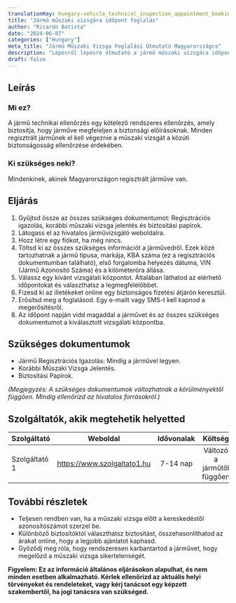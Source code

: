 ```yaml
---
translationKey: hungary-vehicle_technical_inspection_appointment_booking
title: "Jármű műszaki vizsgára időpont foglalás"
author: "Ricardo Batista"
date: "2024-06-07"
categories: ["Hungary"]
meta_title: "Jármű Műszaki Vizsga Foglalási Útmutató Magyarországra"
description: "Lépésről lépésre útmutató a jármű műszaki vizsgára időpont foglalásához Magyarországon."
draft: false
---
```


## Leírás
### Mi ez?
A jármű technikai ellenőrzés egy kötelező rendszeres ellenőrzés, amely biztosítja, hogy járműve megfeleljen a biztonsági előírásoknak. Minden regisztrált járműnek el kell végeznie a műszaki vizsgát a közúti biztonságosság ellenőrzése érdekében.

### Ki szükséges neki?
Mindenkinek, akinek Magyarországon regisztrált járműve van.

## Eljárás
1. Gyűjtsd össze az összes szükséges dokumentumot: Regisztrációs igazolás, korábbi műszaki vizsga jelentés és biztosítási papírok.
2. Látogass el az hivatalos járművizsgáló weboldalra.
3. Hozz létre egy fiókot, ha még nincs.
4. Töltsd ki az összes szükséges információt a járművedről. Ezek közé tartozhatnak a jármű típusa, márkája, KBA száma (ez a regisztrációs dokumentumban található), első forgalomba helyezés dátuma, VIN (Jármű Azonosító Száma) és a kilóméteróra állása.
5. Válassz egy kívánt vizsgálati központot. Általában láthatod az elérhető időpontokat és választhatsz a legmegfelelőbbet.
6. Fizesd ki az illetékeket online egy biztonságos fizetési átjárón keresztül.
7. Erősítsd meg a foglalásod. Egy e-mailt vagy SMS-t kell kapnod a megerősítésről.
8. Az időpont napján vidd magaddal a járművet és az összes szükséges dokumentumot a kiválasztott vizsgálati központba.

## Szükséges dokumentumok
- Jármű Regisztrációs Igazolás: Mindig a járművel legyen.
- Korábbi Műszaki Vizsga Jelentés.
- Biztosítási Papírok.

*(Megjegyzés: A szükséges dokumentumok változhatnak a körülményektől függően. Mindig ellenőrizd az hivatalos forrásokról.)*

## Szolgáltatók, akik megtehetik helyetted

| Szolgáltató     |     Weboldal     |     Idővonalak   |       Költség    |
| --------------- | --------------- |  :-------------: | :-------------: |
| Szolgáltató 1   |  https://www.szolgaltato1.hu       |      7-14 nap      |        Változó a járműtől függően       |

## További részletek
- Teljesen rendben van, ha a műszaki vizsga előtt a kereskedéstől azonosítószámot szerzel be.
- Különböző biztosítóktól választhatsz biztosítást, összehasonlíthatod az árakat online, hogy a legjobb ajánlatot kaphasd.
- Győződj meg róla, hogy rendszeresen karbantartod a járművet, hogy megelőzd a műszaki vizsga sikertelenségét.

**Figyelem: Ez az információ általános eljárásokon alapulhat, és nem minden esetben alkalmazható. Kérlek ellenőrizd az aktuális helyi törvényeket és rendeleteket, vagy kérj tanácsot egy képzett szakembertől, ha jogi tanácsra van szükséged.**